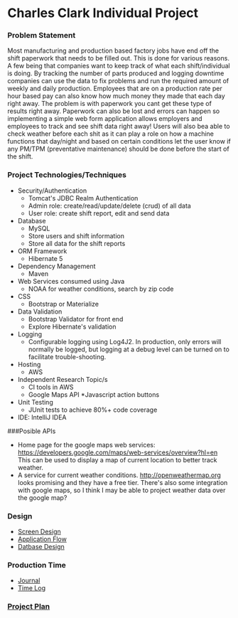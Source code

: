 # Charles Clark Individual Project
 
### Problem Statement

Most manufacturing and production based factory jobs have end off the shift paperwork that needs to be filled out. This 
is done for various reasons. A few being that companies want to keep track of what each shift/individual is doing. By tracking
the number of parts produced and logging downtime companies can use the data to fix problems and run the required amount 
of weekly and daily production. Employees that are on a production rate per hour based pay can also know how much money 
they made that each day right away. The problem is with paperwork you cant get these type of results right away. Paperwork 
can also be lost and errors can happen so implementing a simple web form application allows employers and employees to
track and see shift data right away! Users will also bea able to check weather before each shit as it can play a role on how a 
machine functions that day/night and based on certain conditions let the user know if any PM/TPM (preventative maintenance) 
should be done before the start of the shift.

 ### Project Technologies/Techniques 
 
 * Security/Authentication
   * Tomcat's JDBC Realm Authentication
   * Admin role: create/read/update/delete (crud) of all data
   * User role: create shift report, edit and send data 
 * Database
   * MySQL
   * Store users and shift information
   * Store all data for the shift reports
 * ORM Framework
   * Hibernate 5
 * Dependency Management
   * Maven
 * Web Services consumed using Java
   * NOAA for weather conditions, search by zip code
 * CSS 
   * Bootstrap or Materialize
 * Data Validation
   * Bootstrap Validator for front end
   * Explore Hibernate's validation
 * Logging
   * Configurable logging using Log4J2. In production, only errors will normally be logged, but logging at a debug level can be turned on to facilitate trouble-shooting. 
 * Hosting
   * AWS
 * Independent Research Topic/s
   * CI tools in AWS
   * Google Maps API
   *Javascript action buttons
 * Unit Testing
   * JUnit tests to achieve 80%+ code coverage 
 * IDE: IntelliJ IDEA
 
 ###Posible APIs
 
 * Home page for the google maps web services: https://developers.google.com/maps/web-services/overview?hl=en This can be used to display a map of current location to better track weather.
 * A service for current weather conditions. http://openweathermap.org looks promising and they have a free tier. There's also some integration with google maps, so I think I may be able to project weather data over the google map?

 ### Design

* [Screen Design](screen.md)
* [Application Flow](applicationFlow.md)
* [Datbase Design](databaseDesign.md)

### Production Time
* [Journal](journal.md)
* [Time Log](timelog.md)

### [Project Plan](plan.md)